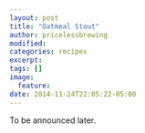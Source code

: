 ```yaml
---
layout: post
title: "Oatmeal Stout"
author: pricelessbrewing
modified:
categories: recipes
excerpt:
tags: []
image:
  feature:
date: 2014-11-24T22:05:22-05:00
---
```


To be announced later.